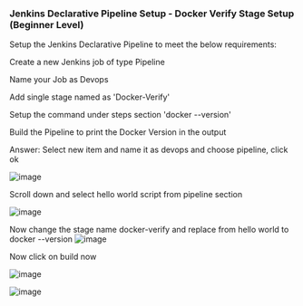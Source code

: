 ###  Jenkins Declarative Pipeline Setup - Docker Verify Stage Setup (Beginner Level)

Setup the Jenkins Declarative Pipeline to meet the below requirements:

Create a new Jenkins job of type Pipeline

Name your Job as Devops

Add single stage named as 'Docker-Verify'

Setup the command under steps section 'docker --version'

Build the Pipeline to print the Docker Version in the output

Answer:  Select new item and name it as devops and choose pipeline, click ok

![image](https://github.com/user-attachments/assets/029ce5bc-001e-45e2-bb46-c03b15ce8aa7)

Scroll down and select hello world script from pipeline section

![image](https://github.com/user-attachments/assets/377477ad-1997-4d9f-a319-2134c75e01aa)


Now change the stage name docker-verify and replace from hello world to docker --version
![image](https://github.com/user-attachments/assets/aa47ed5e-e732-4d80-865e-aaadca14c1e5)


Now click on build now

![image](https://github.com/user-attachments/assets/ad71335f-3593-44b4-96a0-082209c55981)

![image](https://github.com/user-attachments/assets/bd1c1864-4022-488d-bdd6-1878658dfa7c)

